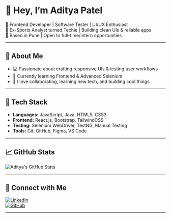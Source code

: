 # 👋 Hey, I’m Aditya Patel

🎯 Frontend Developer | Software Tester | UI/UX Enthusiast  
🏀 Ex-Sports Analyst turned Techie | Building clean UIs & reliable apps  
📍 Based in Pune | Open to full-time/intern opportunities

---

## 💼 About Me
- 💻 Passionate about crafting responsive UIs & testing user workflows  
- 🚀 Currently learning Frontend & Advanced Selenium  
- 🌱 I love collaborating, learning new tech, and building cool things

---

## 🔧 Tech Stack
- **Languages:** JavaScript, Java, HTML5, CSS3  
- **Frontend:** React.js, Bootstrap, TailwindCSS  
- **Testing:** Selenium WebDriver, TestNG, Manual Testing  
- **Tools:** Git, GitHub, Figma, VS Code

---

## 📈 GitHub Stats

![Aditya's GitHub Stats](https://github-readme-stats.vercel.app/api?username=Adityapatel-dev&show_icons=true&theme=tokyonight)

---

## 🔗 Connect with Me
[![LinkedIn](https://img.shields.io/badge/LinkedIn-blue?style=flat&logo=linkedin&labelColor=blue)](https://www.linkedin.com/in/adityapatel98)    
[![GitHub](https://img.shields.io/badge/GitHub-black?style=flat&logo=github)](https://github.com/Adityapatel-dev)

---
